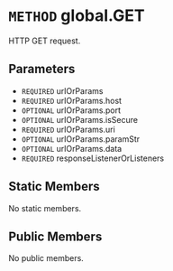 # `METHOD` global.GET
HTTP GET request.

## Parameters
* `REQUIRED` urlOrParams 
* `REQUIRED` urlOrParams.host 
* `OPTIONAL` urlOrParams.port 
* `OPTIONAL` urlOrParams.isSecure 
* `REQUIRED` urlOrParams.uri 
* `OPTIONAL` urlOrParams.paramStr 
* `OPTIONAL` urlOrParams.data 
* `REQUIRED` responseListenerOrListeners 

## Static Members
No static members.

## Public Members
No public members.
